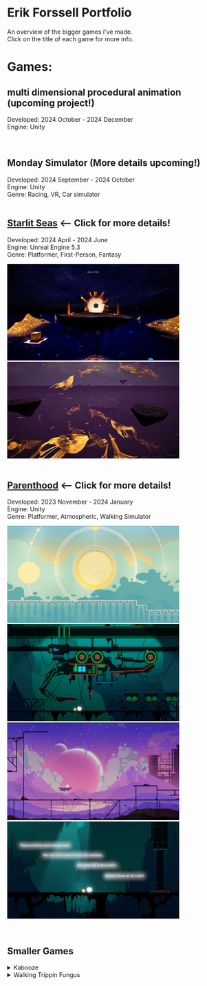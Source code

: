 # **Erik Forssell Portfolio**
An overview of the bigger games i've made.
<br/>
Click on the title of each game for more info.

# Games:

## multi dimensional procedural animation (upcoming project!)
Developed: 2024 October - 2024 December
<br/>
Engine: Unity
<br/>
<br/>
<br/>

## Monday Simulator (More details upcoming!)
Developed: 2024 September - 2024 October 
<br/>
Engine: Unity
<br/>
Genre: Racing, VR, Car simulator
<br/>
<br/>

## [Starlit Seas](StarlitSeas/README.md) <-- Click for more details!
Developed: 2024 April - 2024 June 
<br/>
Engine: Unreal Engine 5.3
<br/>
Genre: Platformer, First-Person, Fantasy

<img src="Images/StarlitSeas1.png" width = 400 /> <img src="Images/StarlitSeas2.png" width = 400  />
<br/>
<br/>
## [Parenthood](Parenthood/README.md) <-- Click for more details!
Developed: 2023 November - 2024 January 
<br/>
Engine: Unity
<br/>
Genre: Platformer, Atmospheric, Walking Simulator

<img src="Images/Parenthood1.png" width = 400 /> <img src="Images/Parenthood2.png" width = 400  />
<img src="Images/Parenthood3.png" width = 400  /> <img src="Images/Parenthood4.png" width = 400  />

<br/>

## Smaller Games

<details>
<summary>Kabooze</summary>
<img src="Images/Kabooze.png" width="600"/><br/>
Engine: Unity
<br/>
Genre: Arcade
<br/>
Made in about 3 days.
<br/>
My first project ever in a group. Quite proud of it considering how new i was to programming.
</details>

<details>
<summary>Walking Trippin Fungus</summary>
<img src="Images/WTF.png" width="600"/><br/>
Engine: Unity
<br/>
Genre: Arcade
<br/>
Made in about 3 days.
<br/>
My second project ever in a group. Really overscoped making it not the best but still fun to make and i learned quite a bit.
</details>
